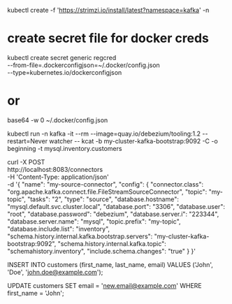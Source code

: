 kubectl create -f 'https://strimzi.io/install/latest?namespace=kafka' -n



# create secret file for docker creds
kubectl create secret generic regcred \
    --from-file=.dockerconfigjson=~/.docker/config.json \
    --type=kubernetes.io/dockerconfigjson

# or
base64 -w 0 ~/.docker/config.json


kubectl run -n kafka -it --rm --image=quay.io/debezium/tooling:1.2  --restart=Never watcher -- kcat -b my-cluster-kafka-bootstrap:9092 -C -o beginning -t mysql.inventory.customers


curl -X POST \
  http://localhost:8083/connectors \
  -H 'Content-Type: application/json' \
  -d '{
    "name": "my-source-connector",
    "config": {
      "connector.class": "org.apache.kafka.connect.file.FileStreamSourceConnector",
      "topic": "my-topic",
      "tasks": "2",
      "type": "source",
      "database.hostname": "mysql.default.svc.cluster.local",
      "database.port": "3306",
      "database.user": "root",
      "database.password": "debezium",
      "database.server.i": "223344",
      "database.server.name": "mysql",
      "topic.prefix": "my-topic",
      "database.include.list": "inventory",
      "schema.history.internal.kafka.bootstrap.servers": "my-cluster-kafka-bootstrap:9092",
      "schema.history.internal.kafka.topic": "schemahistory.inventory",
      "include.schema.changes": "true"
    }
  }'


INSERT INTO customers (first_name, last_name, email) VALUES ('John', 'Doe', 'john.doe@example.com');

UPDATE customers SET email = 'new.email@example.com' WHERE first_name = 'John';



